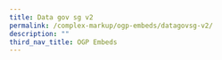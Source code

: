 ```yaml
---
title: Data gov sg v2
permalink: /complex-markup/ogp-embeds/datagovsg-v2/
description: ""
third_nav_title: OGP Embeds
---
```

